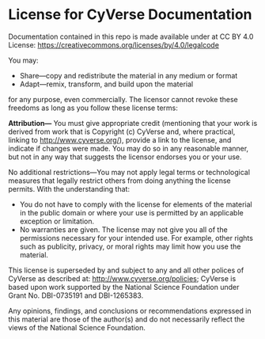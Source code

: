 # License for CyVerse Documentation

Documentation contained in this repo is made available under at CC BY 4.0 License: 
https://creativecommons.org/licenses/by/4.0/legalcode 

You may:

- Share—copy and redistribute the material in any medium or format
- Adapt—remix, transform, and build upon the material

for any purpose, even commercially. The licensor cannot revoke these freedoms as long as 
you follow these license terms:

**Attribution—** You must give appropriate credit (mentioning that your work is derived 
from work that is Copyright (c) CyVerse and, where practical, linking to 
http://www.cyverse.org/), provide a link to the license, and indicate if changes were 
made. You may do so in any reasonable manner, but not in any way that suggests the 
licensor endorses you or your use.

No additional restrictions—You may not apply legal terms or technological measures that 
legally restrict others from doing anything the license permits. With the understanding 
that:

- You do not have to comply with the license for elements of the material in the public 
domain or where your use is permitted by an applicable exception or limitation.
- No warranties are given. The license may not give you all of the permissions necessary 
for your intended use. For example, other rights such as publicity, privacy, or moral 
rights may limit how you use the material.

This license is superseded by and subject to any and all other polices of CyVerse as 
described at: http://www.cyverse.org/policies; CyVerse is based upon work supported by 
the National Science Foundation under Grant No. DBI-0735191 and DBI-1265383.

Any opinions, findings, and conclusions or recommendations expressed in this material are 
those of the author(s) and do not necessarily reflect the views of 
the National Science Foundation.